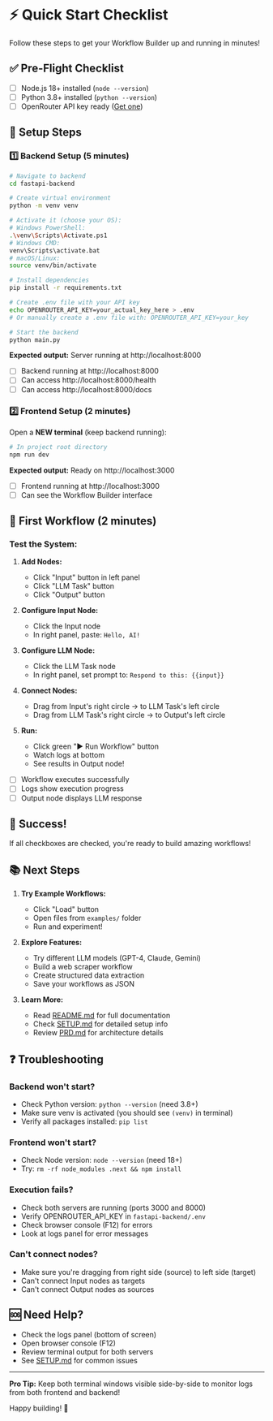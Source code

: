 # ⚡ Quick Start Checklist

Follow these steps to get your Workflow Builder up and running in minutes!

## ✅ Pre-Flight Checklist

- [ ] Node.js 18+ installed (`node --version`)
- [ ] Python 3.8+ installed (`python --version`)
- [ ] OpenRouter API key ready ([Get one](https://openrouter.ai/))

## 🚀 Setup Steps

### 1️⃣ Backend Setup (5 minutes)

```bash
# Navigate to backend
cd fastapi-backend

# Create virtual environment
python -m venv venv

# Activate it (choose your OS):
# Windows PowerShell:
.\venv\Scripts\Activate.ps1
# Windows CMD:
venv\Scripts\activate.bat
# macOS/Linux:
source venv/bin/activate

# Install dependencies
pip install -r requirements.txt

# Create .env file with your API key
echo OPENROUTER_API_KEY=your_actual_key_here > .env
# Or manually create a .env file with: OPENROUTER_API_KEY=your_key

# Start the backend
python main.py
```

**Expected output:** Server running at http://localhost:8000

- [ ] Backend running at http://localhost:8000
- [ ] Can access http://localhost:8000/health
- [ ] Can access http://localhost:8000/docs

### 2️⃣ Frontend Setup (2 minutes)

Open a **NEW terminal** (keep backend running):

```bash
# In project root directory
npm run dev
```

**Expected output:** Ready on http://localhost:3000

- [ ] Frontend running at http://localhost:3000
- [ ] Can see the Workflow Builder interface

## 🎯 First Workflow (2 minutes)

### Test the System:

1. **Add Nodes:**
   - Click "Input" button in left panel
   - Click "LLM Task" button
   - Click "Output" button

2. **Configure Input Node:**
   - Click the Input node
   - In right panel, paste: `Hello, AI!`

3. **Configure LLM Node:**
   - Click the LLM Task node
   - In right panel, set prompt to: `Respond to this: {{input}}`

4. **Connect Nodes:**
   - Drag from Input's right circle → to LLM Task's left circle
   - Drag from LLM Task's right circle → to Output's left circle

5. **Run:**
   - Click green "▶️ Run Workflow" button
   - Watch logs at bottom
   - See results in Output node!

- [ ] Workflow executes successfully
- [ ] Logs show execution progress
- [ ] Output node displays LLM response

## 🎉 Success!

If all checkboxes are checked, you're ready to build amazing workflows!

## 📚 Next Steps

1. **Try Example Workflows:**
   - Click "Load" button
   - Open files from `examples/` folder
   - Run and experiment!

2. **Explore Features:**
   - Try different LLM models (GPT-4, Claude, Gemini)
   - Build a web scraper workflow
   - Create structured data extraction
   - Save your workflows as JSON

3. **Learn More:**
   - Read [README.md](./README.md) for full documentation
   - Check [SETUP.md](./SETUP.md) for detailed setup info
   - Review [PRD.md](./PRD.md) for architecture details

## ❓ Troubleshooting

### Backend won't start?
- Check Python version: `python --version` (need 3.8+)
- Make sure venv is activated (you should see `(venv)` in terminal)
- Verify all packages installed: `pip list`

### Frontend won't start?
- Check Node version: `node --version` (need 18+)
- Try: `rm -rf node_modules .next && npm install`

### Execution fails?
- Check both servers are running (ports 3000 and 8000)
- Verify OPENROUTER_API_KEY in `fastapi-backend/.env`
- Check browser console (F12) for errors
- Look at logs panel for error messages

### Can't connect nodes?
- Make sure you're dragging from right side (source) to left side (target)
- Can't connect Input nodes as targets
- Can't connect Output nodes as sources

## 🆘 Need Help?

- Check the logs panel (bottom of screen)
- Open browser console (F12)
- Review terminal output for both servers
- See [SETUP.md](./SETUP.md) for common issues

---

**Pro Tip:** Keep both terminal windows visible side-by-side to monitor logs from both frontend and backend!

Happy building! 🚀


